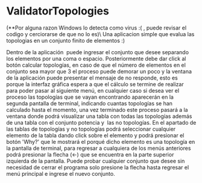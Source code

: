 # ValidatorTopologies

(**Por alguna razon Windows lo detecta como virus :( , puede revisar el codigo y cerciorarse de que no lo es)\\
Una aplicacion simple que evalua las topologias en un conjunto finito de elementos :)

Dentro de la aplicación  puede ingresar el conjunto que desee separando los elementos por una coma o espacio. Posteriormente debe dar click al botón calcular topologías, en caso de que el número de elementos en el conjunto sea mayor que 3 el proceso puede demorar un poco y la ventana de la aplicación puede presentar el mensaje de no responde, esto es porque la interfaz gráfica espera a que el cálculo se termine de realizar para poder pasar al siguiente menú, en cualquier caso si desea ver el proceso las topologías que se vayan encontrando aparecerán en la segunda pantalla de terminal, indicando cuantas topologías se han calculado hasta el momento, una vez terminado este proceso pasará a la ventana donde podrá visualizar una tabla con todas las topologías además de una tabla con el conjunto potencia y  las no topologías. En el apartado de las tablas de topologías y no topologías podrá seleccionar cualquier elemento de la tabla dando click sobre el elemento y podrá presionar el botón 'Why?' que le mostrará el porqué dicho elemento es una topología en la pantalla de terminal, para regresar a cualquiera de los menús anteriores podrá presionar la flecha (<-) que se encuentra en la parte superior izquierda de la pantalla. Puede probar cualquier conjunto que desee sin necesidad de cerrar el programa solo presione la flecha hasta regresar el menú principal e ingrese el nuevo conjunto.
